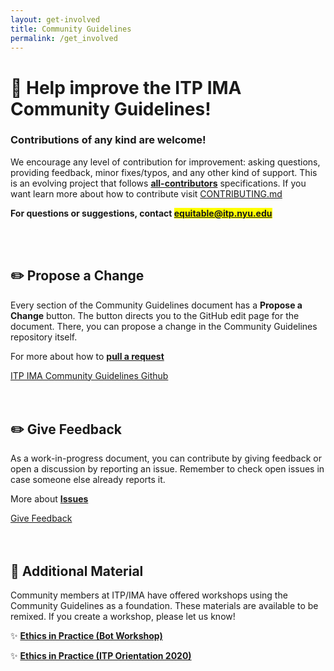 ```yaml
---
layout: get-involved
title: Community Guidelines
permalink: /get_involved
---
```


# 💜 Help improve the ITP IMA Community Guidelines!

### Contributions of any kind are welcome!

<!-- # Thanks for your interest ITP IMA Community Guidelines! -->

We encourage any level of contribution for improvement: asking questions, providing feedback, minor fixes/typos, and any other kind of support. This is an evolving project that follows **[all-contributors](https://github.com/all-contributors/all-contributors)** specifications. If you want learn more about how to contribute visit [CONTRIBUTING.md](https://github.com/ITPNYU/ITP-IMA-Community-Guidelines/blob/main/CONTRIBUTING.md)

**For questions or suggestions, contact <mark><a href="mailto:equitable@itp.nyu.edu" target="_blank">equitable@itp.nyu.edu</a></mark>**

<br>
<br>

## ✏️ Propose a Change

Every section of the Community Guidelines document has a **Propose a Change** button. The button directs you to the GitHub edit page for the document. There, you can propose a change in the Community Guidelines repository itself.

For more about how to **[pull a request](https://docs.github.com/en/github/managing-files-in-a-repository/editing-files-in-another-users-repository)**

<!-- button that send to the github page -->
<div class="next-previous-div">
    <a class="next-previous-links" href="https://github.com/ITPNYU/ITP-IMA-Community-Guidelines" target="_blank">ITP IMA Community Guidelines Github</a> 
</div>

<br>
<br>

## ✏️ Give Feedback

As a work-in-progress document, you can contribute by giving feedback or open a discussion by reporting an issue. Remember to check open issues in case someone else already reports it.

More about **[Issues](https://docs.github.com/en/github/managing-your-work-on-github/about-issues)**

<div class="next-previous-div">
    <a class="next-previous-links" href="https://github.com/ITPNYU/ITP-IMA-Community-Guidelines/issues" target="_blank">Give Feedback</a> 
</div>

<br>
<br>

## 📢 Additional Material

Community members at ITP/IMA have offered workshops using the Community Guidelines as a foundation. These materials are available to be remixed. If you create a workshop, please let us know!

✨ **[Ethics in Practice (Bot Workshop)](https://docs.google.com/presentation/d/1ugYkvbtydBdG5E-N7Bm73O1ry4NOxnVnB8BEGjdh9jQ/edit?usp=sharing)**

✨ **[Ethics in Practice (ITP Orientation 2020)](https://docs.google.com/presentation/d/1uV7DVr6Z0ZVw8tjH4C7xfNkpr_IKfijUaRTWne6tSOo/edit?usp=sharing)**
